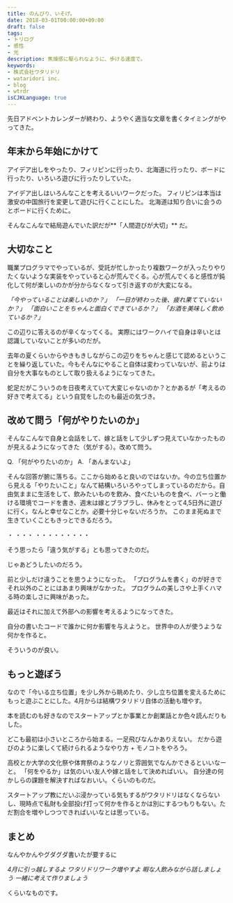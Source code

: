 ```yaml
---
title: のんびり、いそげ。
date: 2018-03-01T00:00:00+09:00
draft: false
tags:
- トリログ
- 感性
- 光
description: 焦燥感に駆られなように、歩ける速度で。
keywords:
- 株式会社ワタリドリ
- wataridori inc.
- blog
- wtrdr
isCJKLanguage: true
---
```


先日アドベントカレンダーが終わり、ようやく適当な文章を書くタイミングがやってきた。

## 年末から年始にかけて

アイデア出しをやったり、フィリピンに行ったり、北海道に行ったり、ボードに行ったり、いろいろ遊びに行ったりしていた。

アイデア出しはいろんなことを考えるいいワークだった。
フィリピンは本当は激安の中国旅行を変更して遊びに行くことにした。
北海道は知り合いに会うのとボードに行くために。

そんなこんなで結局遊んでいた訳だが**「人間遊びが大切」** だ。

## 大切なこと

職業プログラマでやっているが、受託が忙しかったり複数ワークが入ったりやりたくないような実装をやっていると心が荒んでくる。心が荒んでくると感性が鈍化して何が楽しいのかが分からなくなって引き返すのが大変になる。

*「今やっていることは楽しいのか？」*
*「一日が終わった後、疲れ果てていないか？」*
*「面白いことをちゃんと面白くできているか？」*
*「お酒を美味しく飲めているか？」*

この辺りに答えるのが辛くなってくる。
実際にはワークハイで自身は辛いとは認識していないことが多いのだが。

去年の夏くらいからやきもきしながらこの辺りをちゃんと感じて認めるということを繰り返していた。今もそんなにやること自体は変わっていないが、前よりは自分を大事なものとして取り扱えるようになってきた。

蛇足だがこういうのを日夜考えていて大変じゃないのか？とかあるが「考えるの好きで考えてる」という自覚をしたのも最近の気づき。

## 改めて問う「何がやりたいのか」

そんなこんなで自身と会話をして、嫁と話をして少しずつ見えていなかったものが見えるようになってきた（気がする）。改めて問う。

Q. 「何がやりたいのか」
A. 「あんまないよ」

そんな回答が腑に落ちる。ここから始めると良いのではないか。今の立ち位置から見える「やりたいこと」なんて結構いろいろやってしまっているのだから。自由気ままに生活をして、飲みたいものを飲み、食べたいものを食べ、バーっと働ける環境でコードを書き、週末は嫁とブラブラし、休みをとって4,5日外に遊びに行く。なんと幸せなことか。必要十分じゃないだろうか。 このまま死ぬまで生きていくこともきっとできるだろう。

・
・・・
・・・・・・・・・

そう思ったら「違う気がする」とも思ってきたのだ。

じゃあどうしたいのだろう。

前と少しだけ違うことを思うようになった。
「プログラムを書く」のが好きでそれ以外のことにはあまり興味がなかった。
プログラムの美しさや上手くハマる時の楽しさに興味があった。

最近はそれに加えて外部への影響を考えるようになってきた。

自分の書いたコードで誰かに何か影響を与えようと。
世界中の人が使うような何かを作ると。

そういうのが良い。

## もっと遊ぼう

なので「今いる立ち位置」を少し外から眺めたり、少し立ち位置を変えるためにもっと遊ぶことにした。4月からは結構ワタリドリ自体の活動も増やす。

本を読むのも好きなのでスタートアップとか事業とか創業話とか色々読んだりもした。

どこも最初は小さいところから始まる。一足飛びなんかありえない。
だから遊びのように楽しくて続けられるようなやり方 + モノコトをやろう。

高校とか大学の文化祭や体育祭のようなノリと雰囲気でなんかできるといいなーと。
「何をやるか」は気のいい友人や嫁と話をして決めればいい。
自分達の何かしらの課題を解決すればなおいい。くらいのものだ。

スタートアップ教にだいぶ浸かっている気もするがワタリドリはなくならないし、現時点で私財も全部投げ打って何かを作るとかは別にするつもりもない。ただ割合を増やしつつできればいいなとは思っている。

## まとめ

なんやかんやグダグダ書いたが要するに

*4月に引っ越しするよ*
*ワタリドリワーク増やすよ*
*暇な人飲みながら話しましょう*
*一緒に考えて作りましょう*

くらいなものです。

